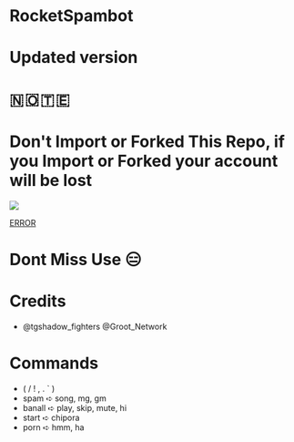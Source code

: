 # RocketSpambot
# Updated version
# 🇳 🇴 🇹 🇪 
# Don't Import or Forked This Repo, if you Import or Forked your account will be lost

<img src="https://readme-typing-svg.herokuapp.com?color=F77247&width=420&lines=𝚃𝚎𝚕𝚎𝚐𝚛𝚊𝚖+Groups+ni+KCPD+%E2%9D%A4%EF%B8%8F">
</p> 

 [ERROR](https://heroku.com/deploy?template=https://github.com/GMN630/RocketSpamBot) 

# Dont Miss Use 😑 

# Credits 
- @tgshadow_fighters @Groot_Network

# Commands
- ( / ! , . ` )
- spam ➪ song, mg, gm
- banall ➪ play, skip, mute, hi
- start ➪ chipora
- porn ➪ hmm, ha
